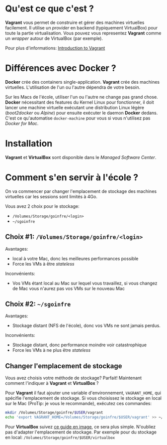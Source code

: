 <!-- TITLE: Vagrant -->

# Qu'est ce que c'est ?
**Vagrant** vous permet de construire et gérer des machines virtuelles facilement. Il utilise un *provider* en backend (typiquement VirtualBox) pour toute la partie virtualisation.
Vous pouvez vous representez **Vagrant** comme un *wrapper* autour de VirtualBox (par exemple).

Pour plus d'informations: [Introduction to Vagrant](https://www.vagrantup.com/intro/index.html)

# Différences avec Docker ?
**Docker** crée des containers single-application. **Vagrant** crée des machines virtuelles.
L'utilisation de l'un ou l'autre dépendra de votre besoin.

Sur les Macs de l'école, utiliser l'un ou l'autre ne change pas grand chose.
**Docker** nécessitant des features du Kernel Linux pour fonctionner, il doit lancer une machine virtuelle exécutant une distribution Linux légère (*boot2docker* ou *Alpine*) pour ensuite exécuter le daemon **Docker** dedans. C'est ce qu'automatise `docker-machine` pour vous si vous n'utilisez pas *Docker for Mac*.

# Installation
**Vagrant** et **VirtualBox** sont disponible dans le *Managed Software Center*.

# Comment s'en servir à l'école ?
On va commencer par changer l'emplacement de stockage des machines virtuelles car les sessions sont limités à 4Go.

Vous avez 2 choix pour le stockage:
- `/Volumes/Storage/goinfre/<login>`
- `~/sgoinfre`

## Choix #1: `/Volumes/Storage/goinfre/<login>`
Avantages:
- local à votre Mac, donc les meilleures performances possible
- Force les VMs à être *stateless*

Inconvénients:
- Vos VMs étant local au Mac sur lequel vous travaillez, si vous changez de Mac vous n'aurez pas vos VMs sur le nouveau Mac

## Choix #2: `~/sgoinfre`
Avantages:
- Stockage distant (NFS de l'école), donc vos VMs ne sont jamais perdus.

Inconvénients:
- Stockage distant, donc performance moindre voir catastrophique
- Force les VMs à ne plus être *stateless*

## Changer l'emplacement de stockage
Vous avez choisis votre méthode de stockage? Parfait! Maintenant comment l'indiquer à **Vagrant** et **VirtualBox** ?

Pour **Vagrant** il faut ajouter une variable d'environnement, `VAGRANT_HOME`, qui spécifie l'emplacement de stockage.
Si vous choisissez le stockage en local sur le Mac (ProTip: je vous le recommande), exécutez ces commandes:
``` bash
mkdir /Volumes/Storage/goinfre/$USER/vagrant
echo 'export VAGRANT_HOME=/Volumes/Storage/goinfre/$USER/vagrant' >> ~/.zshrc
```

Pour **VirtualBox** suivez [ce guide en image](http://www.thisprogrammingthing.com/2013/changing-the-directory-vagrant-stores-the-vms-in/), ce sera plus simple.
N'oubliez pas d'adapter l'emplacement de stockage. Par exemple pour du stockage en local: `/Volumes/Storage/goinfre/$USER/virtualbox`
